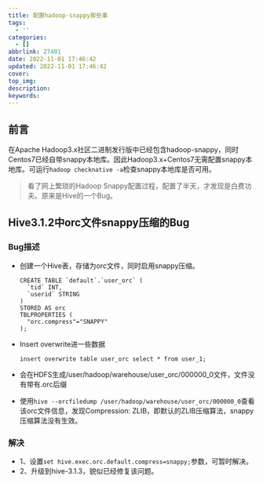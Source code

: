 ```yaml
---
title: 配置hadoop-snappy那些事
tags:
  - ''
categories:
  - []
abbrlink: 27401
date: 2022-11-01 17:46:42
updated: 2022-11-01 17:46:42
cover:
top_img:
description:
keywords:
---
```


## 前言

在Apache Hadoop3.x社区二进制发行版中已经包含hadoop-snappy，同时Centos7已经自带snappy本地库。因此Hadoop3.x+Centos7无需配置snappy本地库。可运行`hadoop checknative -a`检查snappy本地库是否可用。

> 看了网上繁琐的Hadoop Snappy配置过程，配置了半天，才发现是白费功夫。原来是Hive的一个Bug。

## Hive3.1.2中orc文件snappy压缩的Bug

### Bug描述

- 创建一个Hive表，存储为orc文件，同时启用snappy压缩。

  ```hive
  CREATE TABLE `default`.`user_orc` (
    `tid` INT,
    `userid` STRING
  )
  STORED AS orc
  TBLPROPERTIES (
    "orc.compress"="SNAPPY"
  );
  ```
  
- Insert overwrite进一些数据

  ```hive
  insert overwrite table user_orc select * from user_1;
  ```

- 会在HDFS生成/user/hadoop/warehouse/user_orc/000000_0文件，文件没有带有.orc后缀

- 使用`hive --orcfiledump /user/hadoop/warehouse/user_orc/000000_0`查看该orc文件信息，发现Compression: ZLIB，即默认的ZLIB压缩算法，snappy压缩算法没有生效。

### 解决

- 1、设置`set hive.exec.orc.default.compress=snappy;`参数，可暂时解决。
- 2、升级到hive-3.1.3，貌似已经修复该问题。